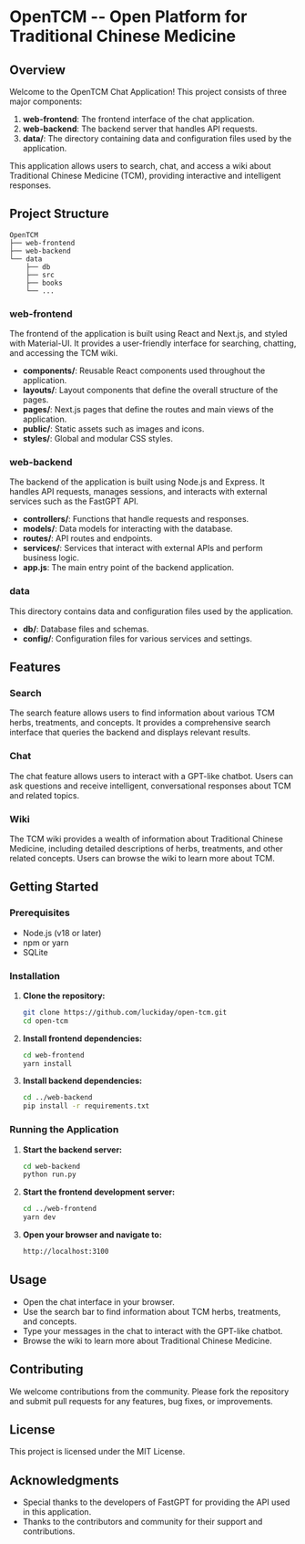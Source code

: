# OpenTCM -- Open Platform for Traditional Chinese Medicine

## Overview

Welcome to the OpenTCM Chat Application! This project consists of three major components:
1. **web-frontend**: The frontend interface of the chat application.
2. **web-backend**: The backend server that handles API requests.
3. **data/**: The directory containing data and configuration files used by the application.

This application allows users to search, chat, and access a wiki about Traditional Chinese Medicine (TCM), providing interactive and intelligent responses.

## Project Structure

```plaintext
OpenTCM
├── web-frontend
├── web-backend
└── data
    ├── db
    ├── src
    ├── books
    └── ...
```

### web-frontend

The frontend of the application is built using React and Next.js, and styled with Material-UI. It provides a user-friendly interface for searching, chatting, and accessing the TCM wiki.

- **components/**: Reusable React components used throughout the application.
- **layouts/**: Layout components that define the overall structure of the pages.
- **pages/**: Next.js pages that define the routes and main views of the application.
- **public/**: Static assets such as images and icons.
- **styles/**: Global and modular CSS styles.

### web-backend

The backend of the application is built using Node.js and Express. It handles API requests, manages sessions, and interacts with external services such as the FastGPT API.

- **controllers/**: Functions that handle requests and responses.
- **models/**: Data models for interacting with the database.
- **routes/**: API routes and endpoints.
- **services/**: Services that interact with external APIs and perform business logic.
- **app.js**: The main entry point of the backend application.

### data

This directory contains data and configuration files used by the application.

- **db/**: Database files and schemas.
- **config/**: Configuration files for various services and settings.

## Features

### Search

The search feature allows users to find information about various TCM herbs, treatments, and concepts. It provides a comprehensive search interface that queries the backend and displays relevant results.

### Chat

The chat feature allows users to interact with a GPT-like chatbot. Users can ask questions and receive intelligent, conversational responses about TCM and related topics.

### Wiki

The TCM wiki provides a wealth of information about Traditional Chinese Medicine, including detailed descriptions of herbs, treatments, and other related concepts. Users can browse the wiki to learn more about TCM.

## Getting Started

### Prerequisites

- Node.js (v18 or later)
- npm or yarn
- SQLite

### Installation

1. **Clone the repository:**

    ```sh
    git clone https://github.com/luckiday/open-tcm.git 
    cd open-tcm
    ```

2. **Install frontend dependencies:**

    ```sh
    cd web-frontend
    yarn install
    ```

3. **Install backend dependencies:**

    ```sh
    cd ../web-backend
    pip install -r requirements.txt
    ```

### Running the Application

1. **Start the backend server:**

    ```sh
    cd web-backend
    python run.py
    ```

2. **Start the frontend development server:**

    ```sh
    cd ../web-frontend
    yarn dev
    ```

3. **Open your browser and navigate to:**

    ```sh
    http://localhost:3100
    ```

## Usage

- Open the chat interface in your browser.
- Use the search bar to find information about TCM herbs, treatments, and concepts.
- Type your messages in the chat to interact with the GPT-like chatbot.
- Browse the wiki to learn more about Traditional Chinese Medicine.

## Contributing

We welcome contributions from the community. Please fork the repository and submit pull requests for any features, bug fixes, or improvements.

## License

This project is licensed under the MIT License.

## Acknowledgments

- Special thanks to the developers of FastGPT for providing the API used in this application.
- Thanks to the contributors and community for their support and contributions.

